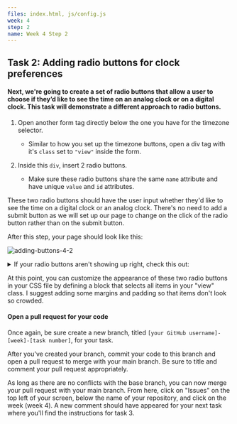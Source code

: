 ```yaml
---
files: index.html, js/config.js
week: 4
step: 2
name: Week 4 Step 2
---
```


## Task 2: Adding radio buttons for clock preferences

#### Next, we're going to create a set of radio buttons that allow a user to choose if they’d like to see the time on an analog clock or on a digital clock. This task will demonstrate a different approach to radio buttons.

1. Open another form tag directly below the one you have for the timezone selector. 
   - Similar to how you set up the timezone buttons, open a div tag with it's `class` set to `"view"` inside the form.

2. Inside this `div`, insert 2 radio buttons. 
   - Make sure these radio buttons share the same `name` attribute and have unique `value` and `id` attributes.

These two radio buttons should have the user input whether they'd like to see the time on a digital clock or an analog clock.  There's no need to add a submit button as we will set up our page to change on the click of the radio button rather than on the submit button.

After this step, your page should look like this:

![adding-buttons-4-2](https://user-images.githubusercontent.com/32557138/106409084-cb1d9c80-640d-11eb-913a-f1df504121ba.png)



 <details><summary>If your radio buttons aren't showing up right, check this out: </summary>
<p>


```html
<form>
	<div class="view">
		<input type="radio" id="digital" name="view" value="digital">
		<label for="digital">Digital</label><br>
		<input type="radio" id="analog" name="view" value="analog">
		<label for="analog">Analog</label><br>
	</div>
</form>
```

</p>
</details>

At this point, you can customize the appearance of these two radio buttons in your CSS file by defining a block that selects all items in your "view" class.  I suggest adding some margins and padding so that items don't look so crowded.

#### Open a pull request for your code

Once again, be sure create a new branch, titled `[your GitHub username]-[week]-[task number]`, for your task.

After you've created your branch, commit your code to this branch and open a pull request to merge with your main branch.  Be sure to title and comment your pull request appropriately.

As long as there are no conflicts with the base branch, you can now merge your pull request with your main branch. From here, click on "Issues" on the top left of your screen, below the name of your repository, and click on the week (week 4). A new comment should have appeared for your next task where you'll find the instructions for task 3.
